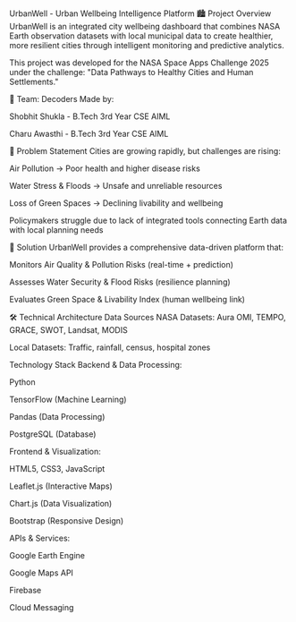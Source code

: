 UrbanWell - Urban Wellbeing Intelligence Platform
🏙️ Project Overview
UrbanWell is an integrated city wellbeing dashboard that combines NASA Earth observation datasets with local municipal data to create healthier, more resilient cities through intelligent monitoring and predictive analytics.

This project was developed for the NASA Space Apps Challenge 2025 under the challenge: "Data Pathways to Healthy Cities and Human Settlements."

👥 Team: Decoders
Made by:

Shobhit Shukla - B.Tech 3rd Year CSE AIML

Charu Awasthi - B.Tech 3rd Year CSE AIML

🎯 Problem Statement
Cities are growing rapidly, but challenges are rising:

Air Pollution → Poor health and higher disease risks

Water Stress & Floods → Unsafe and unreliable resources

Loss of Green Spaces → Declining livability and wellbeing

Policymakers struggle due to lack of integrated tools connecting Earth data with local planning needs

🚀 Solution
UrbanWell provides a comprehensive data-driven platform that:

Monitors Air Quality & Pollution Risks (real-time + prediction)

Assesses Water Security & Flood Risks (resilience planning)

Evaluates Green Space & Livability Index (human wellbeing link)

🛠️ Technical Architecture
Data Sources
NASA Datasets: Aura OMI, TEMPO, GRACE, SWOT, Landsat, MODIS

Local Datasets: Traffic, rainfall, census, hospital zones

Technology Stack
Backend & Data Processing:

Python

TensorFlow (Machine Learning)

Pandas (Data Processing)

PostgreSQL (Database)

Frontend & Visualization:

HTML5, CSS3, JavaScript

Leaflet.js (Interactive Maps)

Chart.js (Data Visualization)

Bootstrap (Responsive Design)

APIs & Services:

Google Earth Engine

Google Maps API

Firebase

Cloud Messaging
